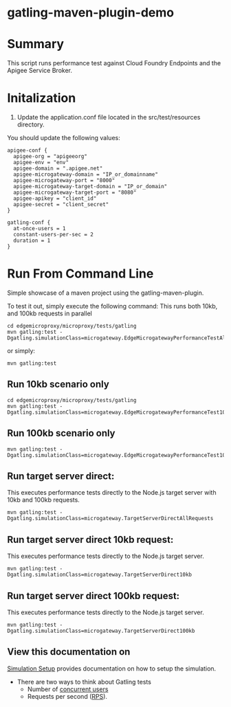 gatling-maven-plugin-demo
=========================

# Summary
This script runs performance test against Cloud Foundry Endpoints and the Apigee Service Broker.

# Initalization
1. Update the application.conf file located in the src/test/resources directory.

You should update the following values:
```
apigee-conf {
  apigee-org = "apigeeorg"
  apigee-env = "env"
  apigee-domain = ".apigee.net"
  apigee-microgateway-domain = "IP_or_domainname"
  apigee-microgateway-port = "8000"
  apigee-microgateway-target-domain = "IP_or_domain"
  apigee-microgateway-target-port = "8080"
  apigee-apikey = "client_id"
  apigee-secret = "client_secret"
}

gatling-conf {
  at-once-users = 1
  constant-users-per-sec = 2
  duration = 1
}
```

# Run From Command Line
Simple showcase of a maven project using the gatling-maven-plugin.

To test it out, simply execute the following command:
This runs both 10kb, and 100kb requests in parallel
```
cd edgemicroproxy/microproxy/tests/gatling
mvn gatling:test -Dgatling.simulationClass=microgateway.EdgeMicrogatewayPerformanceTestAllRequests
 ```

or simply:

```
mvn gatling:test
```

## Run 10kb scenario only
```
cd edgemicroproxy/microproxy/tests/gatling
mvn gatling:test -Dgatling.simulationClass=microgateway.EdgeMicrogatewayPerformanceTest10kbOnly
 ```
 
## Run 100kb scenario only
```
mvn gatling:test -Dgatling.simulationClass=microgateway.EdgeMicrogatewayPerformanceTest100kbOnly
```

## Run target server direct:
This executes performance tests directly to the Node.js target server with 10kb and 100kb requests.  

```
mvn gatling:test -Dgatling.simulationClass=microgateway.TargetServerDirectAllRequests
```

## Run target server direct 10kb request:
This executes performance tests directly to the Node.js target server.  

```
mvn gatling:test -Dgatling.simulationClass=microgateway.TargetServerDirect10kb
```

## Run target server direct 100kb request:
This executes performance tests directly to the Node.js target server.  

```
mvn gatling:test -Dgatling.simulationClass=microgateway.TargetServerDirect100kb
```


## View this documentation on

[Simulation Setup](https://gatling.io/docs/2.3/general/simulation_setup/) provides documentation on how to setup the simulation.
* There are two ways to think about Gatling tests
  * Number of [concurrent users](https://gatling.io/docs/2.3/general/simulation_setup/#injection)
  * Requests per second ([RPS](https://gatling.io/docs/2.3/general/simulation_setup/#throttling)).
